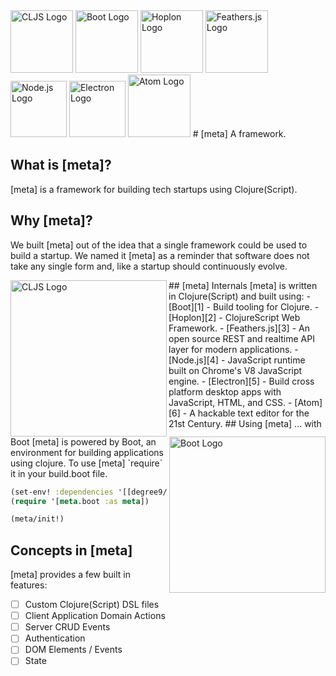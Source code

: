<img src="https://raw.githubusercontent.com/cljs/logo/master/cljs.png" width="100" alt="CLJS Logo">
<img src="http://boot-clj.com/assets/images/logos/boot-logo-3.png" width="100" alt="Boot Logo">
<img src="http://hoplon.io/images/logos/hoplon-logo.png" width="100" alt="Hoplon Logo">
<img src="http://s32.postimg.org/4k9q912x1/aar_QEIys.jpg" width="100" alt="Feathers.js Logo">
<img src="https://cdn.worldvectorlogo.com/logos/nodejs-icon.svg" width="90" alt="Node.js Logo">
<img src="https://camo.githubusercontent.com/79904b8ba0d1bce43022bbd5710f0ea1db33f54f/68747470733a2f2f7261776769742e636f6d2f73696e647265736f726875732f617765736f6d652d656c656374726f6e2f6d61737465722f656c656374726f6e2d6c6f676f2e737667" width="90" alt="Electron Logo">
<img src="https://upload.wikimedia.org/wikipedia/commons/thumb/8/80/Atom_editor_logo.svg/2000px-Atom_editor_logo.svg.png" width="100" alt="Atom Logo">
# [meta]
A framework.

## What is [meta]?
[meta] is a framework for building tech startups using Clojure(Script).

## Why [meta]?
We built [meta] out of the idea that a single framework could be used to build a startup. We named it [meta] as a reminder that software does not take any single form and, like a startup should continuously evolve.

<img src="https://raw.githubusercontent.com/cljs/logo/master/cljs.png" width="250" alt="CLJS Logo" align="left">
## [meta] Internals
[meta] is written in Clojure(Script) and built using: 
- [Boot][1] - Build tooling for Clojure.
- [Hoplon][2] - ClojureScript Web Framework.
- [Feathers.js][3] - An open source REST and realtime API layer for modern applications.
- [Node.js][4] - JavaScript runtime built on Chrome's V8 JavaScript engine.
- [Electron][5] - Build cross platform desktop apps with JavaScript, HTML, and CSS.
- [Atom][6] - A hackable text editor for the 21st Century.

<img src="http://boot-clj.com/assets/images/logos/boot-logo-3.png" width="250" alt="Boot Logo" align="right">
## Using [meta] ... with Boot
[meta] is powered by Boot, an environment for building applications using clojure.
To use [meta] `require` it in your build.boot file.

```clojure
(set-env! :dependencies '[[degree9/meta "0.0.0"]])
(require '[meta.boot :as meta])

(meta/init!)
```

## Concepts in [meta]
[meta] provides a few built in features:
- [ ] Custom Clojure(Script) DSL files
- [ ] Client Application Domain Actions
- [ ] Server CRUD Events
- [ ] Authentication
- [ ] DOM Elements / Events
- [ ] State

[1]: http://boot-clj.com
[2]: http://hoplon.io
[3]: http://feathersjs.com
[4]: http://nodejs.org
[5]: http://electron.atom.io
[6]: http://atom.io
